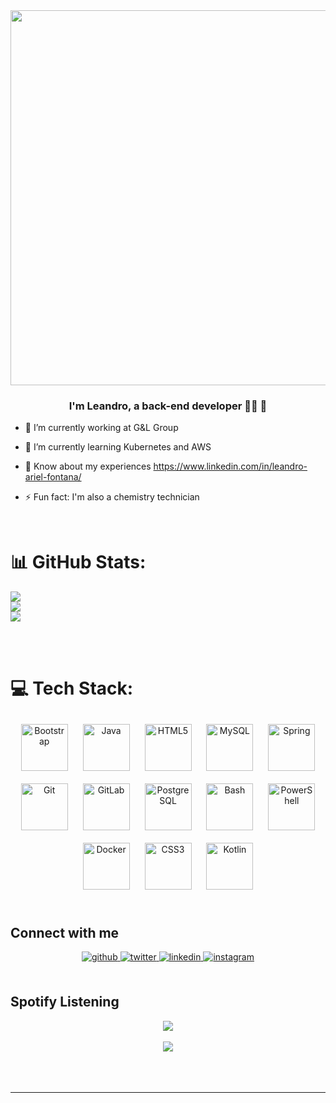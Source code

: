 <div align="center">
<img src="https://s4.gifyu.com/images/gwyneth-balucio-hello-world-1.gif" align="center" height="" width="600" />
</div>  
  

### <div align="center">I'm Leandro, a back-end developer 👨‍💻 🚀</div>  
  

- 🔭 I’m currently working at G&L Group  
  

- 🌱  I’m currently learning Kubernetes and AWS  
  

- 📄 Know about my experiences https://www.linkedin.com/in/leandro-ariel-fontana/  
  

- ⚡ Fun fact: I'm also a chemistry technician  
  

<br/>  

# 📊 GitHub Stats:

![](https://github-readme-stats.vercel.app/api?username=LeandroArielFontana&theme=dark&hide_border=false&include_all_commits=true&count_private=true)<br/>
![](https://github-readme-streak-stats.herokuapp.com/?user=LeandroArielFontana&theme=dark&hide_border=false)<br/>
![](https://github-readme-stats.vercel.app/api/top-langs/?username=LeandroArielFontana&theme=dark&hide_border=false&include_all_commits=true&count_private=true&layout=compact)


<br/>  

<br/>  

# 💻 Tech Stack: 
<div align="center">  
<a href="https://getbootstrap.com/docs/3.4/javascript/" target="_blank"><img style="margin: 10px" src="https://profilinator.rishav.dev/skills-assets/bootstrap-plain.svg" alt="Bootstrap" height="75" /></a>  
<a href="https://www.java.com/" target="_blank"><img style="margin: 10px" src="https://profilinator.rishav.dev/skills-assets/java-original-wordmark.svg" alt="Java" height="75" /></a>  
<a href="https://en.wikipedia.org/wiki/HTML5" target="_blank"><img style="margin: 10px" src="https://profilinator.rishav.dev/skills-assets/html5-original-wordmark.svg" alt="HTML5" height="75" /></a>  
<a href="https://www.mysql.com/" target="_blank"><img style="margin: 10px" src="https://profilinator.rishav.dev/skills-assets/mysql-original-wordmark.svg" alt="MySQL" height="75" /></a>  
<a href="https://docs.spring.io/spring-framework/docs/3.0.x/reference/expressions.html#:~:text=The%20Spring%20Expression%20Language%20(SpEL,and%20basic%20string%20templating%20functionality." target="_blank"><img style="margin: 10px" src="https://profilinator.rishav.dev/skills-assets/springio-icon.svg" alt="Spring" height="75" /></a>  
<a href="https://github.com/" target="_blank"><img style="margin: 10px" src="https://profilinator.rishav.dev/skills-assets/git-scm-icon.svg" alt="Git" height="75" /></a>  
<a href="https://about.gitlab.com/" target="_blank"><img style="margin: 10px" src="https://profilinator.rishav.dev/skills-assets/gitlab.svg" alt="GitLab" height="75" /></a>  
<a href="https://www.postgresql.org/" target="_blank"><img style="margin: 10px" src="https://profilinator.rishav.dev/skills-assets/postgresql-original-wordmark.svg" alt="PostgreSQL" height="75" /></a>  
<a href="https://www.gnu.org/software/bash/" target="_blank"><img style="margin: 10px" src="https://profilinator.rishav.dev/skills-assets/gnu_bash-icon.svg" alt="Bash" height="75" /></a>  
<a href="https://docs.microsoft.com/en-us/powershell/" target="_blank"><img style="margin: 10px" src="https://profilinator.rishav.dev/skills-assets/powershell.png" alt="PowerShell" height="75" /></a>  
<a href="https://www.docker.com/" target="_blank"><img style="margin: 10px" src="https://profilinator.rishav.dev/skills-assets/docker-original-wordmark.svg" alt="Docker" height="75" /></a>  
<a href="https://www.w3schools.com/css/" target="_blank"><img style="margin: 10px" src="https://profilinator.rishav.dev/skills-assets/css3-original-wordmark.svg" alt="CSS3" height="75" /></a>  
<a href="https://kotlinlang.org/" target="_blank"><img style="margin: 10px" src="https://profilinator.rishav.dev/skills-assets/kotlinlang-icon.svg" alt="Kotlin" height="75" /></a>  
</div>  

<br/>  

## Connect with me  
<div align="center">
<a href="https://github.com/LeandroArielFontana" target="_blank">
<img src=https://img.shields.io/badge/github-%2324292e.svg?&style=for-the-badge&logo=github&logoColor=white alt=github style="margin-bottom: 5px;" />
</a>
<a href="https://twitter.com/@SoyElVicBlucito" target="_blank">
<img src=https://img.shields.io/badge/twitter-%2300acee.svg?&style=for-the-badge&logo=twitter&logoColor=white alt=twitter style="margin-bottom: 5px;" />
</a>
<a href="https://linkedin.com/in/https://www.linkedin.com/in/leandro-ariel-fontana/" target="_blank">
<img src=https://img.shields.io/badge/linkedin-%231E77B5.svg?&style=for-the-badge&logo=linkedin&logoColor=white alt=linkedin style="margin-bottom: 5px;" />
</a>
<a href="https://instagram.com/https://www.instagram.com/fontana_leandro/" target="_blank">
<img src=https://img.shields.io/badge/instagram-%23000000.svg?&style=for-the-badge&logo=instagram&logoColor=white alt=instagram style="margin-bottom: 5px;" />
</a>  
</div>  
  
<br/>  

## Spotify Listening  
<div align="center"><img src="https://spotify-github-profile.vercel.app/api/view?uid=leandroarielfontana&cover_image=true&theme=default&bar_color=514fb5&bar_color_cover=true" /></div>  

<br/>  

<div align="center">
<img src="https://komarev.com/ghpvc/?username=LeandroFontana&&style=flat-square" align="center" />
</div>  
  
<br/>  
  
<br/>  

<br />

----

